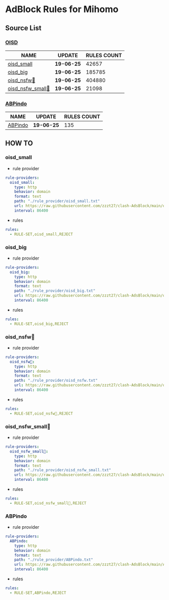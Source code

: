 # AdBlock Rules for Mihomo

## Source List

### [OISD](https://oisd.nl/)
NAME | UPDATE | RULES COUNT |
------------ | ------------- | ------------- |
[oisd_small](#small) | **19-06-25** | 42657
[oisd_big](#big) | **19-06-25** | 185785
[oisd_nsfw🔞](#nsfw) | **19-06-25** | 404880
[oisd_nsfw_small🔞](#nsfw-small) | **19-06-25** | 21098


### [ABPindo](https://github.com/ABPindo/indonesianadblockrules)
NAME | UPDATE | RULES COUNT |
------------ | ------------- | ------------- |
[ABPindo](#indo) | **19-06-25** | 135

## HOW TO

### oisd_small <a name="small"></a>

* rule provider
```yaml
rule-providers:
  oisd_small:
    type: http
    behavior: domain
    format: text
    path: "./rule_provider/oisd_small.txt"
    url: https://raw.githubusercontent.com/zzzt27/clash-AdsBlock/main/oisd_small.txt
    interval: 86400
```

* rules
```yaml
rules:
  - RULE-SET,oisd_small,REJECT
```

### oisd_big <a name="big"></a>

* rule provider
```yaml
rule-providers:
  oisd_big:
    type: http
    behavior: domain
    format: text
    path: "./rule_provider/oisd_big.txt"
    url: https://raw.githubusercontent.com/zzzt27/clash-AdsBlock/main/oisd_big.txt
    interval: 86400
```

* rules
```yaml
rules:
  - RULE-SET,oisd_big,REJECT
```

### oisd_nsfw🔞 <a name="nsfw"></a>

* rule provider
```yaml
rule-providers:
  oisd_nsfw🔞:
    type: http
    behavior: domain
    format: text
    path: "./rule_provider/oisd_nsfw.txt"
    url: https://raw.githubusercontent.com/zzzt27/clash-AdsBlock/main/oisd_nsfw.txt
    interval: 86400
```

* rules
```yaml
rules:
  - RULE-SET,oisd_nsfw🔞,REJECT
```

### oisd_nsfw_small🔞 <a name="nsfw-small"></a>

* rule provider
```yaml
rule-providers:
  oisd_nsfw_small🔞:
    type: http
    behavior: domain
    format: text
    path: "./rule_provider/oisd_nsfw_small.txt"
    url: https://raw.githubusercontent.com/zzzt27/clash-AdsBlock/main/oisd_nsfw_small.txt
    interval: 86400
```

* rules
```yaml
rules:
  - RULE-SET,oisd_nsfw_small🔞,REJECT
```

### ABPindo <a name="indo"></a>

* rule provider
```yaml
rule-providers:
  ABPindo:
    type: http
    behavior: domain
    format: text
    path: "./rule_provider/ABPindo.txt"
    url: https://raw.githubusercontent.com/zzzt27/clash-AdsBlock/main/ABPindo.txt
    interval: 86400
```

* rules
```yaml
rules:
  - RULE-SET,ABPindo,REJECT
```
